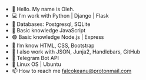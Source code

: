 - 👋 Hello. My name is Oleh.
- 💻 I’m work with Python | Django | Flask
- 💾 Databases: Postgresql, SQLite
- 📒 Basic knowledge JavaScript
- 🟢 Basic knowledge Node.js | Express
- 🎨 I’m know HTML, CSS, Bootstrap
- 🔨 I also work with JSON, Junja2, Handlebars, GitHub
- 🤖 Telegram Bot API
- 🐧 Linux OS | Ubuntu
- 📫 How to reach me falcokeanu@protonmail.com

<!---
Keanu13/Keanu13 is a ✨ special ✨ repository because its `README.md` (this file) appears on your GitHub profile.
You can click the Preview link to take a look at your changes.
--->
